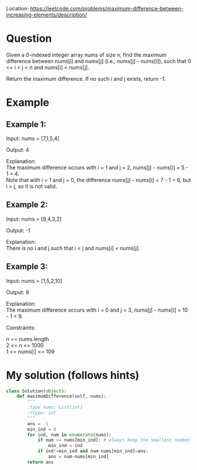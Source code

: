 Location: https://leetcode.com/problems/maximum-difference-between-increasing-elements/description/
# Question
Given a 0-indexed integer array nums of size n, find the maximum difference between nums[i] and nums[j] (i.e., nums[j] - nums[i]), such that 0 <= i < j < n and nums[i] < nums[j].

Return the maximum difference. If no such i and j exists, return -1.
# Example

## Example 1:

Input: nums = [7,1,5,4]

Output: 4

Explanation:\
The maximum difference occurs with i = 1 and j = 2, nums[j] - nums[i] = 5 - 1 = 4.\
Note that with i = 1 and j = 0, the difference nums[j] - nums[i] = 7 - 1 = 6, but i > j, so it is not valid.

## Example 2:

Input: nums = [9,4,3,2]

Output: -1

Explanation:\
There is no i and j such that i < j and nums[i] < nums[j].
## Example 3:

Input: nums = [1,5,2,10]

Output: 9

Explanation:\
The maximum difference occurs with i = 0 and j = 3, nums[j] - nums[i] = 10 - 1 = 9.

Constraints:

n == nums.length\
2 <= n <= 1000\
1 <= nums[i] <= 109
 

# My solution (follows hints)
```python
class Solution(object):
    def maximumDifference(self, nums):
        """
        :type nums: List[int]
        :rtype: int
        """
        ans = -1
        min_ind = 0
        for ind, num in enumerate(nums):
            if num <= nums[min_ind]: # always keep the smallest number in prefix
                min_ind = ind
            if ind!=min_ind and num-nums[min_ind]>ans:
                ans = num-nums[min_ind]
        return ans        
```
